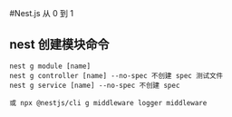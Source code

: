 #Nest.js 从 0 到 1

## nest 创建模块命令

```
nest g module [name]
nest g controller [name] --no-spec 不创建 spec 测试文件
nest g service [name] --no-spec 不创建 spec

或 npx @nestjs/cli g middleware logger middleware
```

